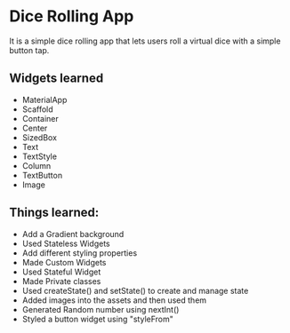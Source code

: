 # Dice Rolling App

It is a simple dice rolling app that lets users roll a virtual dice with a simple button tap.

## Widgets learned

- MaterialApp
- Scaffold
- Container
- Center
- SizedBox
- Text
- TextStyle
- Column
- TextButton
- Image

## Things learned:

- Add a Gradient background
- Used Stateless Widgets
- Add different styling properties
- Made Custom Widgets
- Used Stateful Widget
- Made Private classes
- Used createState() and setState() to create and manage state
- Added images into the assets and then used them
- Generated Random number using nextInt()
- Styled a button widget using "styleFrom"
